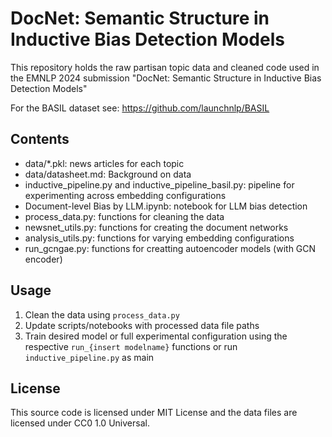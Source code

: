 #  DocNet: Semantic Structure in Inductive Bias Detection Models
This repository holds the raw partisan topic data and cleaned code used in the EMNLP 2024 submission "DocNet: Semantic Structure in Inductive Bias Detection Models"

For the BASIL dataset see: https://github.com/launchnlp/BASIL

## Contents
* data/\*.pkl: news articles for each topic
* data/datasheet.md: Background on data
* inductive_pipeline.py  and inductive_pipeline_basil.py: pipeline for experimenting across embedding configurations
* Document-level Bias by LLM.ipynb: notebook for LLM bias detection
* process_data.py: functions for cleaning the data
* newsnet_utils.py: functions for creating the document networks
* analysis_utils.py: functions for varying embedding configurations
* run_gcngae.py: functions for creatting autoencoder models (with GCN encoder)

## Usage
1. Clean the data using `process_data.py`
2. Update scripts/notebooks with processed data file paths
2. Train desired model or full experimental configuration using the respective `run_{insert modelname}` functions or run `inductive_pipeline.py` as main

## License
This source code is licensed under MIT License and the data files are licensed under CC0 1.0 Universal. 


